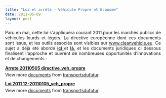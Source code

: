 ```yaml
---
title: "Loi et arrêté - Véhicule Propre et Econome"
date: 2011-05-09
layout: post
---
```


<p style="text-align: justify">Paru en mai, cette loi s'appliquera courant 2011 pour les marchés publics de véhicules lourds et légers. La directive européenne dont ces documents sont issus, et les outils associés sont visibles sur <a href="http://www.cleanvehicle.eu">www.cleanvehicle.eu</a>. Ce sujet a déjà été abordé <strong><a href=" /2011/05/directive-vehicule-propre-et-econome-etat-davancement-et-un-outil-facilitateur.html" target="_blank">ici </a></strong>et <strong><a href="/2010/12/quest-ce-quun-vehicule-propre-reponse-et-outil-de-la-commission-europeenne.html" target="_blank">là</a></strong>, et les documents juridiques ci dessous finalisent l'approche et ouvrent de nombreuses opportunités d'innovations et de changements :</p> <div id="__ss_7892185" style="width: 477px"><strong style="margin: 12px 0 4px"><a href="http://www.slideshare.net/transportsdufutur/arrete-20110505-directivevehpropre" title="Arrete 20110505 directive_veh_propre">Arrete 20110505 directive_veh_propre</a></strong>        <div style="padding: 5px 0 12px">View more <a href="http://www.slideshare.net/">documents</a> from <a href="http://www.slideshare.net/transportsdufutur">transportsdufutur</a>.</div> </div> <div id="__ss_7892184" style="width: 477px"><strong style="margin: 12px 0 4px"><a href="http://www.slideshare.net/transportsdufutur/loi-2011-1220110105vehpropre" title="Loi 2011 12-20110105_veh_propre">Loi 2011 12-20110105_veh_propre</a></strong>        <div style="padding: 5px 0 12px">View more <a href="http://www.slideshare.net/">documents</a> from <a href="http://www.slideshare.net/transportsdufutur">transportsdufutur</a>.</div> </div>